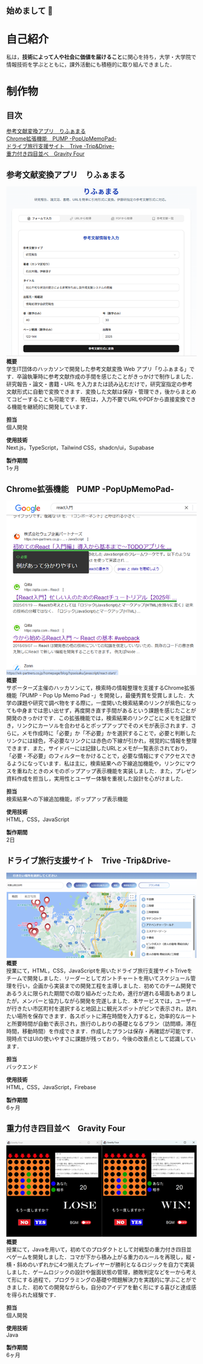 ## 始めまして 👋

<!--
**hiroto333/hiroto333** is a ✨ _special_ ✨ repository because its `README.md` (this file) appears on your GitHub profile.

Here are some ideas to get you started:

- 🔭 I’m currently working on ...
- 🌱 I’m currently learning ...
- 👯 I’m looking to collaborate on ...
- 🤔 I’m looking for help with ...
- 💬 Ask me about ...
- 📫 How to reach me: ...
- 😄 Pronouns: ...
- ⚡ Fun fact: ...
-->

# 自己紹介
私は，**技術によって人や社会に価値を届けること**に関心を持ち，大学・大学院で情報技術を学ぶとともに，課外活動にも積極的に取り組んできました．

# 制作物
## 目次
[参考文献変換アプリ　りふぁまる](#Reference)<br>
[Chrome拡張機能　PUMP -PopUpMemoPad-](#PUMP)<br>
[ドライブ旅行支援サイト　Trive -Trip&Drive-](#Trive)<br>
[重力付き四目並べ　Gravity Four](#GravityFour)<br>

<a id="Reference"></a>
## 参考文献変換アプリ　りふぁまる
![Reference画像](img/refamaru.png)<br>
**概要**<br>
学生IT団体のハッカソンで開発した参考文献変換 Web アプリ「りふぁまる」です．卒論執筆時に参考文献作成の手間を感じたことがきっかけで制作しました．研究報告・論文・書籍・URL を入力または読み込むだけで，研究室指定の参考文献形式に自動で変換できます．変換した文献は保存・管理でき，後からまとめてコピーすることも可能です．現在は，入力不要でURLやPDFから直接変換できる機能を継続的に開発しています．

**担当**<br>
個人開発

**使用技術**<br>
Next.js，TypeScript，Tailwind CSS，shadcn/ui，Supabase

**製作期間**<br>
1ヶ月

<a id="PUMP"></a>
## Chrome拡張機能　PUMP -PopUpMemoPad-
![PUMP画像](img/Pump.png)<br>
**概要**<br>
サポーターズ主催のハッカソンにて，検索時の情報整理を支援するChrome拡張機能「PUMP - Pop Up Memo Pad -」を開発し，最優秀賞を受賞しました．大学の課題や研究で調べ物をする際に，一度開いた検索結果のリンクが紫色になっても中身までは思い出せず，再度開き直す手間があるという課題を感じたことが開発のきっかけです．この拡張機能では，検索結果のリンクごとにメモを記録でき，リンクにカーソルを合わせるとポップアップでそのメモが表示されます．さらに，メモ作成時に「必要」か「不必要」かを選択することで，必要と判断したリンクには緑色，不必要なリンクには赤色の下線が引かれ，視覚的に情報を整理できます．また，サイドバーには記録したURLとメモが一覧表示されており，「必要・不必要」のフィルターをかけることで，必要な情報にすぐアクセスできるようになっています．私は主に，検索結果への下線追加機能や，リンクにマウスを重ねたときのメモのポップアップ表示機能を実装しました．また，プレゼン資料作成を担当し，実用性とユーザー体験を重視した設計を心がけました．

**担当**<br>
検索結果への下線追加機能，ポップアップ表示機能

**使用技術**<br>
HTML，CSS，JavaScript

**製作期間**<br>
2日

<a id="Trive"></a>
## ドライブ旅行支援サイト　Trive -Trip&Drive-
![Trive画像](img/Trive.png)<br>
**概要**<br>
授業にて，HTML，CSS，JavaScriptを用いたドライブ旅行支援サイトTriveをチームで開発しました．リーダーとしてガントチャートを用いてスケジュール管理を行い，企画から実装までの開発工程を主導しました．初めてのチーム開発であるうえに限られた期間での取り組みだったため，進行が遅れる場面もありましたが，メンバーと協力しながら開発を完遂しました．本サービスでは，ユーザーが行きたい市区町村を選択すると地図上に観光スポットがピンで表示され，訪れたい場所を保存できます．各スポットに滞在時間を入力すると，効率的なルートと所要時間が自動で表示され，旅行のしおりの基礎となるプラン（訪問順，滞在時間，移動時間）を作成できます．作成したプランは保存・再確認が可能です．現時点ではUIの使いやすさに課題が残っており，今後の改善点として認識しています．

**担当**<br>
バックエンド

**使用技術**<br>
HTML，CSS，JavaScript，Firebase

**製作期間**<br>
6ヶ月

<a id="GravityFour"></a>
## 重力付き四目並べ　Gravity Four
![GravityFour画像](img/GravityFour.png)<br>
**概要**<br>
授業にて，Javaを用いて，初めてのプロダクトとして対戦型の重力付き四目並べゲームを開発しました．コマが下から積み上がる重力のルールを再現し，縦・横・斜めのいずれかに4つ揃えたプレイヤーが勝利となるロジックを自力で実装しました．ゲームロジックの設計や盤面状態の管理，勝敗判定などを一から考えて形にする過程で，プログラミングの基礎や問題解決力を実践的に学ぶことができました．初めての開発ながらも，自分のアイデアを動く形にする喜びと達成感を得られた経験です．

**担当**<br>
個人開発

**使用技術**<br>
Java

**製作期間**<br>
6ヶ月



